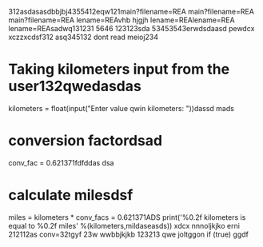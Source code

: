 312asdasasdbbjbj4355412eqw121main?filename=REA
main?filename=REA
main?filename=REA
lename=REAvhb hjgjh
lename=REAlename=REA
lename=REAsadwq131231
5646
123123sda
53453543erwdsdaasd
pewdcx
xczzxcdsf312
asq345132
dont read meioj234
# Taking kilometers input from the user132qwedasdas
kilometers = float(input("Enter value qwin kilometers: "))dassd
mads
# conversion factordsad
conv_fac = 0.621371fdfddas
dsa
# calculate milesdsf
miles = kilometers * conv_facs = 0.621371ADS
print('%0.2f kilometers is equal to %0.2f miles' %(kilometers,mildaseasds))
xdcx  nnnoljkjko
erni
212112as
conv=32tgyf
23w
wwbbjkjkb
123213
qwe
joltggon if (true)
ggdf
